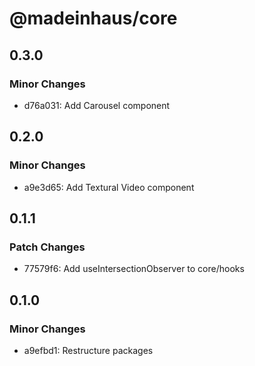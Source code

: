 # @madeinhaus/core

## 0.3.0

### Minor Changes

- d76a031: Add Carousel component

## 0.2.0

### Minor Changes

- a9e3d65: Add Textural Video component

## 0.1.1

### Patch Changes

- 77579f6: Add useIntersectionObserver to core/hooks

## 0.1.0

### Minor Changes

- a9efbd1: Restructure packages
